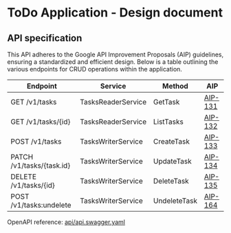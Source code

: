 # ToDo Application - Design document

## API specification

This API adheres to the Google API Improvement Proposals (AIP) guidelines, ensuring a standardized and efficient design.
Below is a table outlining the various endpoints for CRUD operations within the application.

| Endpoint                  | Service            | Method       | AIP                                   |
|---------------------------|--------------------|--------------|---------------------------------------|
| GET /v1/tasks             | TasksReaderService | GetTask      | [AIP-131](https://google.aip.dev/131) |
| GET /v1/tasks/{id}        | TasksReaderService | ListTasks    | [AIP-132](https://google.aip.dev/132) |
| POST /v1/tasks            | TasksWriterService | CreateTask   | [AIP-133](https://google.aip.dev/133) |
| PATCH /v1/tasks/{task.id} | TasksWriterService | UpdateTask   | [AIP-134](https://google.aip.dev/134) |
| DELETE /v1/tasks/{id}     | TasksWriterService | DeleteTask   | [AIP-135](https://google.aip.dev/135) |
| POST /v1/tasks:undelete   | TasksWriterService | UndeleteTask | [AIP-164](https://google.aip.dev/164) |

OpenAPI reference: [api/api.swagger.yaml](api/api.swagger.yaml)



